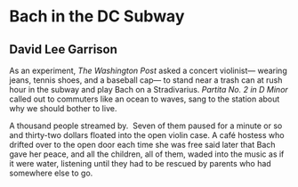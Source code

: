 # Bach in the DC Subway
## David Lee Garrison
As an experiment,
 _The_ _Washington Post_
asked a concert violinist—
wearing jeans, tennis shoes,
and a baseball cap—
to stand near a trash can
at rush hour in the subway
and play Bach
on a Stradivarius.
 _Partita No. 2 in D Minor_
called out to commuters
like an ocean to waves,
sang to the station
about why we should bother
to live.

A thousand people
streamed by.  Seven of them
paused for a minute or so
and thirty-two dollars floated
into the open violin case.
A café hostess who drifted
over to the open door
each time she was free
said later that Bach
gave her peace,
and all the children,
all of them,
waded into the music
as if it were water,
listening until they had to be
rescued by parents
who had somewhere else to go.